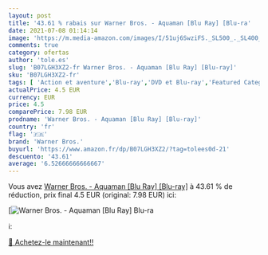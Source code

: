 ```yaml
---
layout: post
title: '43.61 % rabais sur Warner Bros. - Aquaman [Blu Ray] [Blu-ra'
date: 2021-07-08 01:14:14
image: 'https://m.media-amazon.com/images/I/51uj6SwziFS._SL500_._SL400_.jpg'
comments: true
category: ofertas
author: 'tole.es'
slug: 'B07LGH3XZ2-fr Warner Bros. - Aquaman [Blu Ray] [Blu-ray]'
sku: 'B07LGH3XZ2-fr'
tags: [ 'Action et aventure','Blu-ray','DVD et Blu-ray','Featured Categories','Films','Policier','Thriller','warner bros.', ]
actualPrice: 4.5 EUR
currency: EUR
price: 4.5
comparePrice: 7.98 EUR
prodname: 'Warner Bros. - Aquaman [Blu Ray] [Blu-ray]'
country: 'fr'
flag: '🇫🇷'
brand: 'Warner Bros.'
buyurl: 'https://www.amazon.fr/dp/B07LGH3XZ2/?tag=tolees0d-21'
descuento: '43.61'
average: '6.52666666666667'
---
```


Vous avez [Warner Bros. - Aquaman [Blu Ray] [Blu-ray]](https://www.amazon.fr/dp/B07LGH3XZ2/?tag=tolees0d-21)  à  43.61 % de réduction, prix final  4.5 EUR (original: 7.98 EUR) ici:

[![Warner Bros. - Aquaman [Blu Ray] [Blu-ra](https://m.media-amazon.com/images/I/51uj6SwziFS._SL500_._SL400_.jpg)](https://www.amazon.fr/dp/B07LGH3XZ2/?tag=tolees0d-21)

ℹ️:


[🛒 Achetez-le maintenant!!](https://www.amazon.fr/dp/B07LGH3XZ2/?tag=tolees0d-21)
